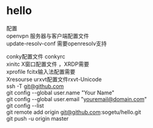 # hello
配置  
openvpn 服务器与客户端配置文件  
update-resolv-conf   需要openresolv支持  


conky配置文件 conkyrc  
xinitc X窗口配置文件 ，XRDP需要  
xprofile   fcitx输入法配置需要  
Xresourse  urxvt配置文件rxvt-Unicode  
ssh -T git@github.com  
git config --global user.name "Your Name"  
git config --global user.email "youremail@domain.com"  
git config --list  
git remote add origin git@github.com:sogetu/hello.git  
git push -u origin master  
